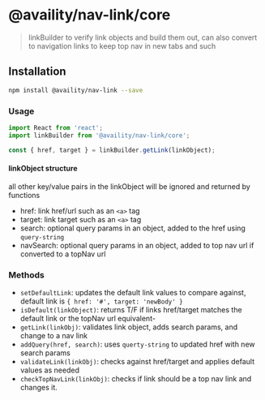 # @availity/nav-link/core

> linkBuilder to verify link objects and build them out, can also convert to navigation links to keep top nav in new tabs and such

## Installation

```bash
npm install @availity/nav-link --save
```

### Usage

```javascript
import React from 'react';
import linkBuilder from '@availity/nav-link/core';

const { href, target } = linkBuilder.getLink(linkObject);
```

#### linkObject structure

all other key/value pairs in the linkObject will be ignored and returned by functions

-   href: link href/url such as an `<a>` tag
-   target: link target such as an `<a>` tag
-   search: optional query params in an object, added to the href using `query-string`
-   navSearch: optional query params in an object, added to top nav url if converted to a topNav url

### Methods

-   `setDefaultLink`: updates the default link values to compare against, default link is `{ href: '#', target: 'newBody' }`
-   `isDefault(linkObject)`: returns T/F if links href/target matches the default link or the topNav url equivalent-
-   `getLink(linkObj)`: validates link object, adds search params, and change to a nav link
-   `addQuery(href, search)`: uses `querty-string` to updated href with new search params
-   `validateLink(linkObj)`: checks against href/target and applies default values as needed
-   `checkTopNavLink(linkObj)`: checks if link should be a top nav link and changes it.
